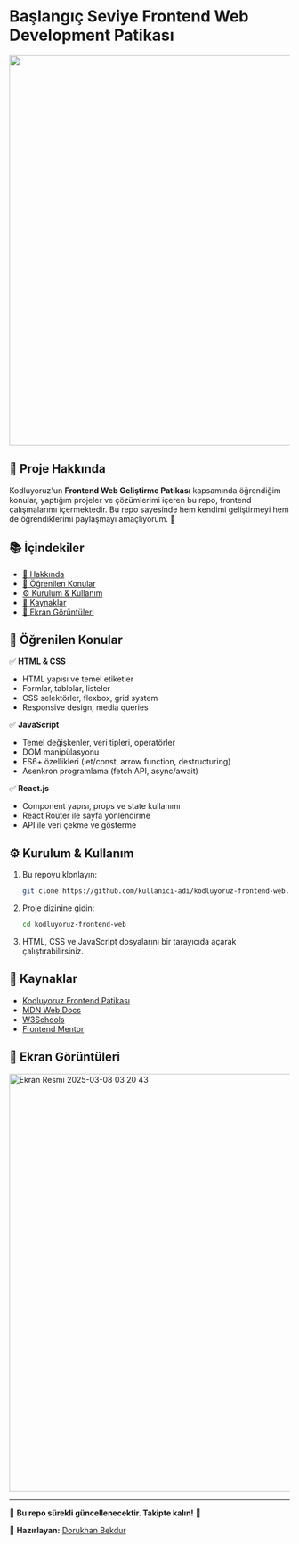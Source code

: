 # Başlangıç Seviye Frontend Web Development Patikası

<p align="center">
  <img src="https://github.com/user-attachments/assets/11701000-933e-4a3f-a46b-f25e675887d3" width="700" height="auto">
</p>

## 📌 Proje Hakkında
Kodluyoruz'un **Frontend Web Geliştirme Patikası** kapsamında öğrendiğim konular, yaptığım projeler ve çözümlerimi içeren bu repo, frontend çalışmalarımı içermektedir. Bu repo sayesinde hem kendimi geliştirmeyi hem de öğrendiklerimi paylaşmayı amaçlıyorum. 🎯

## 📚 İçindekiler
- [📌 Hakkında](#-proje-hakkında)
- [📖 Öğrenilen Konular](#-öğrenilen-konular)
- [⚙️ Kurulum & Kullanım](#️-kurulum--kullanım)
- [🔗 Kaynaklar](#-kaynaklar)
- [📸 Ekran Görüntüleri](#-ekran-görüntüleri)

## 📖 Öğrenilen Konular
✅ **HTML & CSS**
- HTML yapısı ve temel etiketler
- Formlar, tablolar, listeler
- CSS selektörler, flexbox, grid system
- Responsive design, media queries

✅ **JavaScript**
- Temel değişkenler, veri tipleri, operatörler
- DOM manipülasyonu
- ES6+ özellikleri (let/const, arrow function, destructuring)
- Asenkron programlama (fetch API, async/await)

✅ **React.js**
- Component yapısı, props ve state kullanımı
- React Router ile sayfa yönlendirme
- API ile veri çekme ve gösterme

## ⚙️ Kurulum & Kullanım
1. Bu repoyu klonlayın:
   ```sh
   git clone https://github.com/kullanici-adi/kodluyoruz-frontend-web.git
   ```
2. Proje dizinine gidin:
   ```sh
   cd kodluyoruz-frontend-web
   ```
3. HTML, CSS ve JavaScript dosyalarını bir tarayıcıda açarak çalıştırabilirsiniz.

## 🔗 Kaynaklar
- [Kodluyoruz Frontend Patikası](https://www.kodluyoruz.org/)
- [MDN Web Docs](https://developer.mozilla.org/)
- [W3Schools](https://www.w3schools.com/)
- [Frontend Mentor](https://www.frontendmentor.io/)

## 📸 Ekran Görüntüleri

<img width="750" alt="Ekran Resmi 2025-03-08 03 20 43" src="https://github.com/user-attachments/assets/cd5487a9-3ac1-40f8-8c4c-7965da98fe2c" />


---
📌 **Bu repo sürekli güncellenecektir. Takipte kalın!** 🚀

📝 **Hazırlayan:** [Dorukhan Bekdur](https://github.com/DorukhanBekdur)




